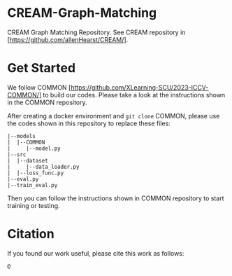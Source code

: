 # CREAM-Graph-Matching
CREAM Graph Matching Repository. See CREAM repository in [https://github.com/allenHearst/CREAM/].

# Get Started
We follow COMMON [https://github.com/XLearning-SCU/2023-ICCV-COMMON/] to build our codes. Please take a look at the instructions shown in the COMMON repository.

After creating a docker environment and ```git clone``` COMMON, please use the codes shown in this repository to replace these files:
```
|--models
|  |--COMMON
|     |--model.py
|--src
|  |--dataset
|     |--data_loader.py
|  |--loss_func.py
|--eval.py
|--train_eval.py
```
Then you can follow the instructions shown in COMMON repository to start training or testing.

# Citation
If you found our work useful, please cite this work as follows:
```
@
```
